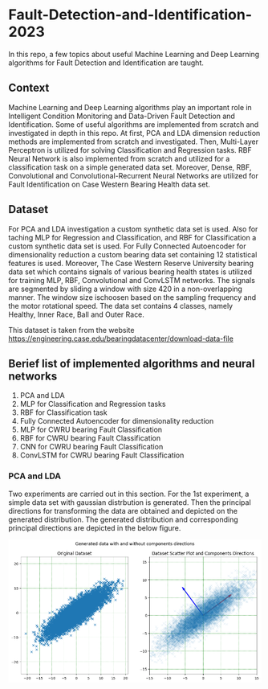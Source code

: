 # Fault-Detection-and-Identification-2023
In this repo, a few topics about useful Machine Learning and Deep Learning algorithms for Fault Detection and Identification are taught.
## Context
Machine Learning and Deep Learning algorithms play an important role in Intelligent Condition Monitoring and Data-Driven Fault Detection and Identification. Some of useful algorithms are implemented from scratch and investigated in depth in this repo. At first, PCA and LDA dimension reduction methods are implemented from scratch and investigated. Then, Multi-Layer Perceptron is utilized for solving Classification and Regression tasks. RBF Neural Network is also implemented from scratch and utilized for a classification task on a simple generated data set. Moreover, Dense, RBF, Convolutional and Convolutional-Recurrent Neural Networks are utilized for Fault Identification on Case Western Bearing Health data set.
## Dataset
For PCA and LDA investigation a custom synthetic data set is used. Also for taching MLP for Regression and Classification, and RBF for Classification a custom synthetic data set is used.
For Fully Connected Autoencoder for dimensionality reduction a custom bearing data set containing 12 statistical features is used. Moreover, The Case Western Reserve University bearing  data set which contains signals of various bearing health states is utilized for training MLP, RBF, Convolutional and ConvLSTM networks. The signals are segmented by sliding a window with size 420 in a non-overlapping manner. The window size ischoosen based on the sampling frequency and the motor rotational speed. The data set contains 4 classes, namely Healthy, Inner Race, Ball and Outer Race.

This dataset is taken from the website https://engineering.case.edu/bearingdatacenter/download-data-file
## Berief list of implemented algorithms and neural networks
1.   PCA and LDA
2.   MLP for Classification and Regression tasks
3.   RBF for Classification task
4.   Fully Connected Autoencoder for dimensionality reduction
5.   MLP for CWRU bearing Fault Classification
6.   RBF for CWRU bearing Fault Classification
7.   CNN for CWRU bearing Fault Classification
8.   ConvLSTM for CWRU bearing Fault Classification
### PCA and LDA
Two experiments are carried out in this section. For the 1st experiment, a simple data set with gaussian distrbution is generated. Then the principal directions for transforming the data are obtained and depicted on the generated distribution. The generated distribution and corresponding principal directions are depicted in the below figure.

<p align="center">
<a href="https://github.com/Ardawanism/Fault-Detection-and-Identification-2023/blob/master/Asset/Pix/1.png"><img src="https://github.com/Ardawanism/Fault-Detection-and-Identification-2023/blob/master/Asset/Pix/1.png" align="center"></a>
</p>

